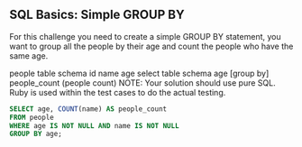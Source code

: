 ## SQL Basics: Simple GROUP BY

For this challenge you need to create a simple GROUP BY statement, you want to group all the people by their age and count the people who have the same age.

people table schema
id
name
age
select table schema
age [group by]
people_count (people count)
NOTE: Your solution should use pure SQL. Ruby is used within the test cases to do the actual testing.

```sql
SELECT age, COUNT(name) AS people_count
FROM people 
WHERE age IS NOT NULL AND name IS NOT NULL
GROUP BY age;
```  
